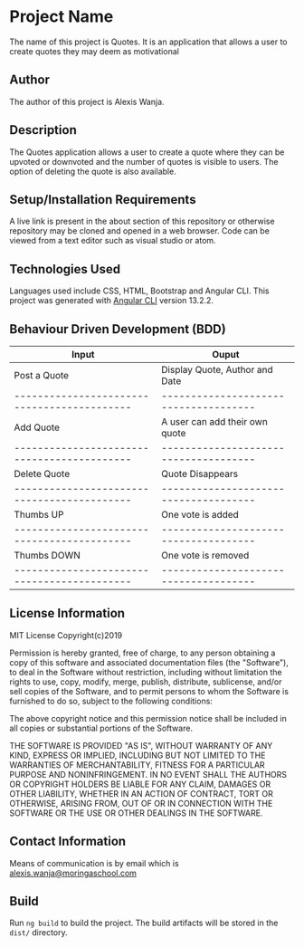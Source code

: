 # Project Name
The name of this project is Quotes. It is an application that allows a user to create quotes they may deem as motivational

## Author
The author of this project is Alexis Wanja.

## Description
The Quotes application allows a user to create a quote where they can be upvoted or downvoted and the number of quotes is visible to users. The option of deleting the quote is also available.

## Setup/Installation Requirements
A live link is present in the about section of this repository or otherwise repository may be cloned and opened in a web browser.
Code can be viewed from a text editor such as visual studio or atom.

## Technologies Used
Languages used include CSS, HTML, Bootstrap and Angular CLI. This project was generated with [Angular CLI](https://github.com/angular/angular-cli) version 13.2.2.

## Behaviour Driven Development (BDD)
| Input                                    	|Ouput 
|-------------------------------------------|-------------------------------------|
| Post a Quote                           	|     Display Quote, Author and Date  |    
|-------------------------------------------|-------------------------------------| 
| Add Quote                                 |     A user can add their own quote  | 
|-------------------------------------------|-------------------------------------| 
| Delete Quote                            	|     Quote Disappears                |
|-------------------------------------------|-------------------------------------|
| Thumbs UP    	                            |     One vote is added               |
|-------------------------------------------|-------------------------------------|
| Thumbs DOWN  	                            |     One vote is removed             |
|-------------------------------------------|-------------------------------------|

## License Information
MIT License Copyright(c)2019

Permission is hereby granted, free of charge, to any person obtaining a copy of this software and associated documentation files (the "Software"), to deal in the Software without restriction, including without limitation the rights to use, copy, modify, merge, publish, distribute, sublicense, and/or sell copies of the Software, and to permit persons to whom the Software is furnished to do so, subject to the following conditions:

The above copyright notice and this permission notice shall be included in all copies or substantial portions of the Software.

THE SOFTWARE IS PROVIDED "AS IS", WITHOUT WARRANTY OF ANY KIND, EXPRESS OR IMPLIED, INCLUDING BUT NOT LIMITED TO THE WARRANTIES OF MERCHANTABILITY, FITNESS FOR A PARTICULAR PURPOSE AND NONINFRINGEMENT. IN NO EVENT SHALL THE AUTHORS OR COPYRIGHT HOLDERS BE LIABLE FOR ANY CLAIM, DAMAGES OR OTHER LIABILITY, WHETHER IN AN ACTION OF CONTRACT, TORT OR OTHERWISE, ARISING FROM, OUT OF OR IN CONNECTION WITH THE SOFTWARE OR THE USE OR OTHER DEALINGS IN THE SOFTWARE.

## Contact Information
Means of communication is by email which is alexis.wanja@moringaschool.com

## Build
Run `ng build` to build the project. The build artifacts will be stored in the `dist/` directory.
